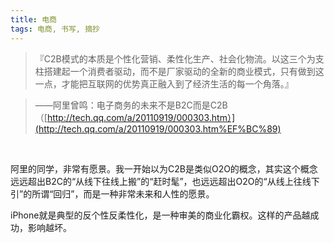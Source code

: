 ```yaml
---
title: 电商
tags: 电商, 书写, 摘抄
---
```



> 『C2B模式的本质是个性化营销、柔性化生产、社会化物流。以这三个为支柱搭建起一个消费者驱动，而不是厂家驱动的全新的商业模式，只有做到这一点，才能把互联网的优势真正融入到了经济生活的每一个角落。』

> ——阿里曾鸣：电子商务的未来不是B2C而是C2B （[http://tech.qq.com/a/20110919/000303.htm）](http://tech.qq.com/a/20110919/000303.htm%EF%BC%89)

 

阿里的同学，非常有愿景。我一开始以为C2B是类似O2O的概念，其实这个概念远远超出B2C的“从线下往线上搬”的“赶时髦”，也远远超出O2O的“从线上往线下引”的所谓“回归”，而是一种非常未来和人性的愿景。

iPhone就是典型的反个性反柔性化，是一种审美的商业化霸权。这样的产品越成功，影响越坏。

